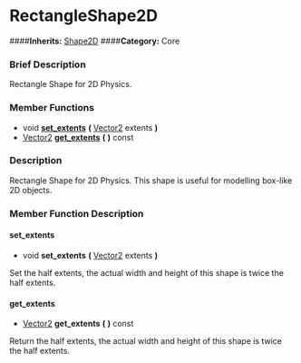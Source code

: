 #  RectangleShape2D  
####**Inherits:** [Shape2D](class_shape2d)
####**Category:** Core

###  Brief Description  
Rectangle Shape for 2D Physics.

###  Member Functions 
  * void  **[set&#95;extents](#set_extents)**  **(** [Vector2](class_vector2) extents  **)**
  * [Vector2](class_vector2)  **[get&#95;extents](#get_extents)**  **(** **)** const

###  Description  
Rectangle Shape for 2D Physics. This shape is useful for modelling box-like 2D objects.

###  Member Function Description  

#### <a name="set_extents">set_extents</a>
  * void  **set&#95;extents**  **(** [Vector2](class_vector2) extents  **)**

Set the half extents, the actual width and height of this shape is twice the half extents.

#### <a name="get_extents">get_extents</a>
  * [Vector2](class_vector2)  **get&#95;extents**  **(** **)** const

Return the half extents, the actual width and height of this shape is twice the half extents.
